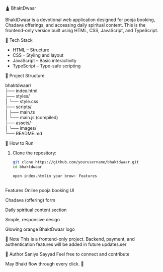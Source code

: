 🛕 BhaktDwaar

BhaktDwaar is a devotional web application designed for pooja booking, Chadava offerings, and accessing daily spiritual content. This is the frontend-only version built using HTML, CSS, JavaScript, and TypeScript.

🔧 Tech Stack

- HTML – Structure  
- CSS – Styling and layout  
- JavaScript – Basic interactivity  
- TypeScript – Type-safe scripting  

📁 Project Structure

bhaktdwaar/  
├── index.html  
├── styles/  
│   └── style.css  
├── scripts/  
│   ├── main.ts  
│   └── main.js (compiled)  
├── assets/  
│   └── images/  
└── README.md  

🚀 How to Run

1. Clone the repository:
   ```bash
   git clone https://github.com/yourusername/bhaktdwaar.git
   cd bhaktdwaar

   open index.htmlin your brow✨ Features
  
 Features 
Online pooja booking UI

Chadava (offering) form

Daily spiritual content section

Simple, responsive design

Glowing orange BhaktDwaar logo

📌 Note
This is a frontend-only project. Backend, payment, and authentication features will be added in future updates.ser

🙏 Author
Saniya Sayyad
Feel free to connect and contribute

May Bhakt flow through every click. 🌸
